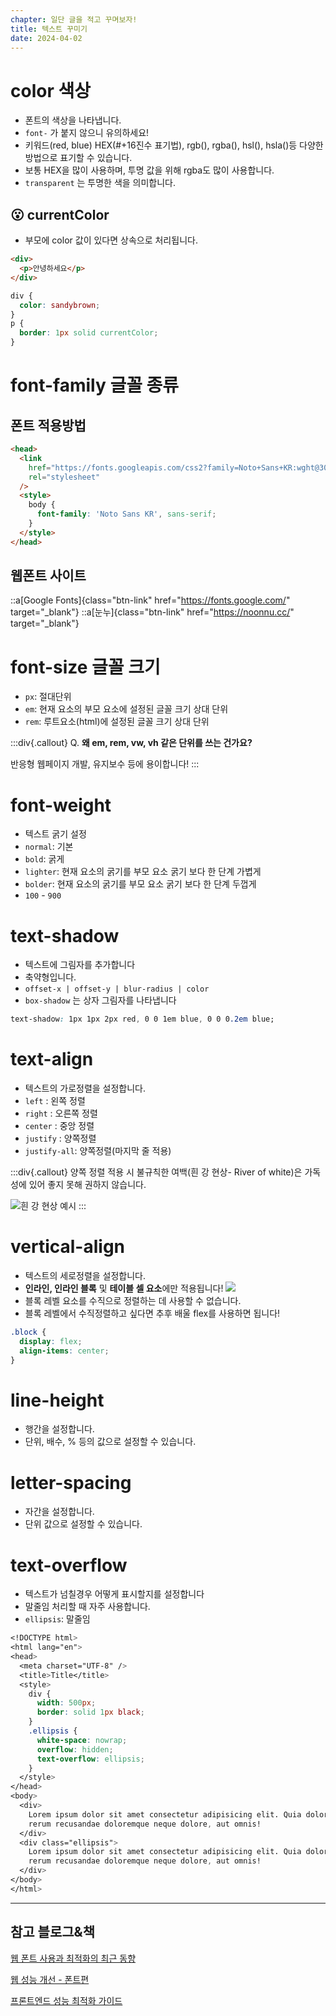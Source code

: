 ```yaml
---
chapter: 일단 글을 적고 꾸며보자!
title: 텍스트 꾸미기
date: 2024-04-02
---
```


# color 색상

- 폰트의 색상을 나타냅니다.
- `font-` 가 붙지 않으니 유의하세요!
- 키워드(red, blue) HEX(#+16진수 표기법), rgb(), rgba(), hsl(), hsla()등 다양한 방법으로 표기할 수 있습니다.
- 보통 HEX을 많이 사용하며, 투명 값을 위해 rgba도 많이 사용합니다.
- `transparent` 는 투명한 색을 의미합니다.

## 😮 currentColor

- 부모에 color 값이 있다면 상속으로 처리됩니다.

```html
<div>
  <p>안녕하세요</p>
</div>
```

```css
div {
  color: sandybrown;
}
p {
  border: 1px solid currentColor;
}
```

# font-family 글꼴 종류

## 폰트 적용방법

```html
<head>
  <link
    href="https://fonts.googleapis.com/css2?family=Noto+Sans+KR:wght@300&display=swap"
    rel="stylesheet"
  />
  <style>
    body {
      font-family: 'Noto Sans KR', sans-serif;
    }
  </style>
</head>
```

## 웹폰트 사이트

::a[Google Fonts]{class="btn-link" href="https://fonts.google.com/" target="\_blank"}
::a[눈누]{class="btn-link" href="https://noonnu.cc/" target="\_blank"}

# font-size 글꼴 크기

- `px`: 절대단위
- `em`: 현재 요소의 부모 요소에 설정된 글꼴 크기 상대 단위
- `rem`: 루트요소(html)에 설정된 글꼴 크기 상대 단위

:::div{.callout}
Q. **왜 em, rem, vw, vh 같은 단위를 쓰는 건가요?**

반응형 웹페이지 개발, 유지보수 등에 용이합니다!
:::

</aside>

# font-weight

- 텍스트 굵기 설정
- `normal`: 기본
- `bold`: 굵게
- `lighter`: 현재 요소의 굵기를 부모 요소 굵기 보다 한 단계 가볍게
- `bolder`: 현재 요소의 굵기를 부모 요소 굵기 보다 한 단계 두껍게
- `100` - `900`

# text-shadow

- 텍스트에 그림자를 추가합니다
- 축약형입니다.
- `offset-x | offset-y | blur-radius | color`
- `box-shadow` 는 상자 그림자를 나타냅니다

```css
text-shadow: 1px 1px 2px red, 0 0 1em blue, 0 0 0.2em blue;
```

# text-align

- 텍스트의 가로정렬을 설정합니다.
- `left` : 왼쪽 정렬
- `right` : 오른쪽 정렬
- `center` : 중앙 정렬
- `justify` : 양쪽정렬
- `justify-all`: 양쪽정렬(마지막 줄 적용)

:::div{.callout}
양쪽 정렬 적용 시 불규칙한 여백(흰 강 현상- River of white)은 가독성에 있어 좋지 못해 권하지 않습니다.

![흰 강 현상 예시](/images/basecamp-html-css/css/ch04-1-1.png)
:::

# vertical-align

- 텍스트의 세로정렬을 설정합니다.
- **인라인, 인라인 블록** 및 **테이블 셀 요소**에만 적용됩니다!
  ![](/images/basecamp-html-css/css/ch04-1-2.png)
- 블록 레벨 요소를 수직으로 정렬하는 데 사용할 수 없습니다.
- 블록 레벨에서 수직정렬하고 싶다면 추후 배울 flex를 사용하면 됩니다!

```css
.block {
  display: flex;
  align-items: center;
}
```

# line-height

- 행간을 설정합니다.
- 단위, 배수, % 등의 값으로 설정할 수 있습니다.

# letter-spacing

- 자간을 설정합니다.
- 단위 값으로 설정할 수 있습니다.

# text-overflow

- 텍스트가 넘칠경우 어떻게 표시할지를 설정합니다
- 말줄임 처리할 때 자주 사용합니다.
- `ellipsis`: 말줄임

```css
<!DOCTYPE html>
<html lang="en">
<head>
  <meta charset="UTF-8" />
  <title>Title</title>
  <style>
    div {
      width: 500px;
      border: solid 1px black;
    }
    .ellipsis {
      white-space: nowrap;
      overflow: hidden;
      text-overflow: ellipsis;
    }
  </style>
</head>
<body>
  <div>
    Lorem ipsum dolor sit amet consectetur adipisicing elit. Quia dolorum aperiam quisquam laudantium obcaecati officiis molestias architecto veritatis adipisci unde perferendis, est quam
    rerum recusandae doloremque neque dolore, aut omnis!
  </div>
  <div class="ellipsis">
    Lorem ipsum dolor sit amet consectetur adipisicing elit. Quia dolorum aperiam quisquam laudantium obcaecati officiis molestias architecto veritatis adipisci unde perferendis, est quam
    rerum recusandae doloremque neque dolore, aut omnis!
  </div>
</body>
</html>
```

---

## 참고 블로그&책

[웹 폰트 사용과 최적화의 최근 동향](https://d2.naver.com/helloworld/4969726)

[웹 성능 개선 - 폰트편](https://petaverse.pe.kr/entry/웹-성능-개선-폰트편)

[프론트엔드 성능 최적화 가이드](https://www.aladin.co.kr/shop/wproduct.aspx?ItemId=304371832&start=slayer)
